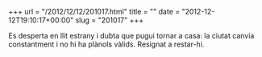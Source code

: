 +++
url = "/2012/12/12/201017.html"
title = ""
date = "2012-12-12T19:10:17+00:00"
slug = "201017"
+++

<p>Es desperta en llit estrany i dubta que pugui tornar a casa: la ciutat canvia constantment i no hi ha plànols vàlids. Resignat a restar-hi.</p>
